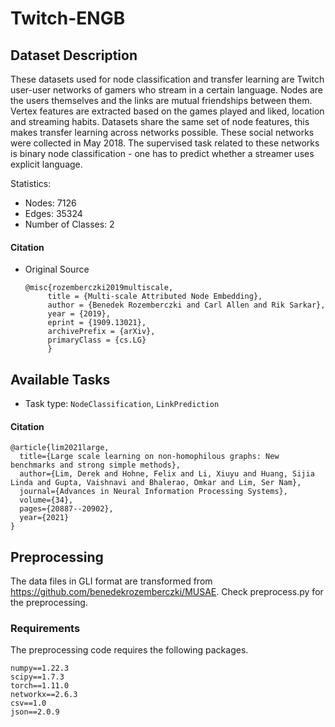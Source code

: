 # Twitch-ENGB

## Dataset Description
These datasets used for node classification and transfer learning are Twitch user-user networks of gamers who stream in a certain language. Nodes are the users themselves and the links are mutual friendships between them. Vertex features are extracted based on the games played and liked, location and streaming habits. Datasets share the same set of node features, this makes transfer learning across networks possible. These social networks were collected in May 2018. The supervised task related to these networks is binary node classification - one has to predict whether a streamer uses explicit language.

Statistics:
- Nodes: 7126
- Edges: 35324
- Number of Classes: 2

#### Citation
- Original Source
  ```
  @misc{rozemberczki2019multiscale,    
       title = {Multi-scale Attributed Node Embedding},   
       author = {Benedek Rozemberczki and Carl Allen and Rik Sarkar},   
       year = {2019},   
       eprint = {1909.13021},  
       archivePrefix = {arXiv},  
       primaryClass = {cs.LG}   
       }
  ```

## Available Tasks


- Task type: `NodeClassification`, `LinkPrediction`



#### Citation

```
@article{lim2021large,
  title={Large scale learning on non-homophilous graphs: New benchmarks and strong simple methods},
  author={Lim, Derek and Hohne, Felix and Li, Xiuyu and Huang, Sijia Linda and Gupta, Vaishnavi and Bhalerao, Omkar and Lim, Ser Nam},
  journal={Advances in Neural Information Processing Systems},
  volume={34},
  pages={20887--20902},
  year={2021}
}
```

## Preprocessing
The data files in GLI format are transformed from https://github.com/benedekrozemberczki/MUSAE. Check preprocess.py for the preprocessing.



### Requirements

The preprocessing code requires the following packages.

```
numpy==1.22.3
scipy==1.7.3
torch==1.11.0
networkx==2.6.3
csv==1.0
json==2.0.9
```

